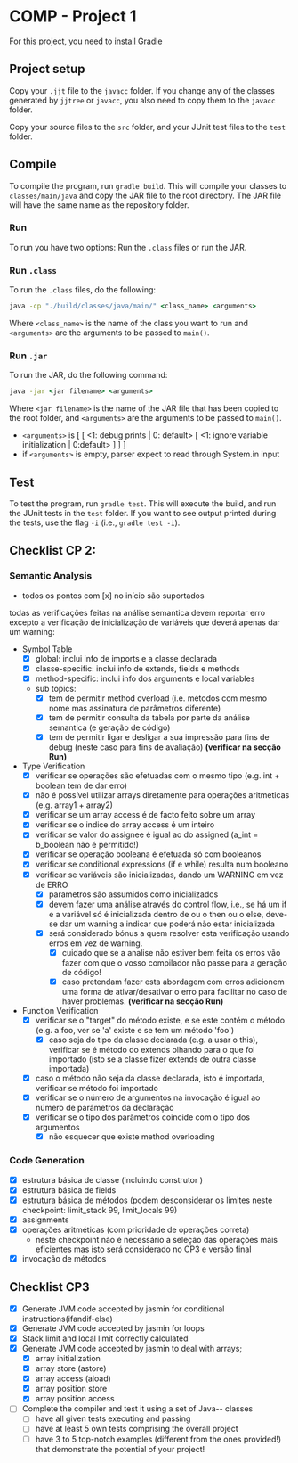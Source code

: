 # COMP - Project 1

For this project, you need to [install Gradle](https://gradle.org/install/)

## Project setup

Copy your ``.jjt`` file to the ``javacc`` folder. If you change any of the classes generated by ``jjtree`` or ``javacc``, you also need to copy them to the ``javacc`` folder.

Copy your source files to the ``src`` folder, and your JUnit test files to the ``test`` folder.

## Compile

To compile the program, run ``gradle build``. This will compile your classes to ``classes/main/java`` and copy the JAR file to the root directory. The JAR file will have the same name as the repository folder.

### Run

To run you have two options: Run the ``.class`` files or run the JAR.

### Run ``.class``

To run the ``.class`` files, do the following:

```cmd
java -cp "./build/classes/java/main/" <class_name> <arguments>
```

Where ``<class_name>`` is the name of the class you want to run and ``<arguments>`` are the arguments to be passed to ``main()``.

### Run ``.jar``

To run the JAR, do the following command:

```cmd
java -jar <jar filename> <arguments>
```

Where ``<jar filename>`` is the name of the JAR file that has been copied to the root folder, and ``<arguments>`` are the arguments to be passed to ``main()``.
 - ``<arguments>`` is [ <file to be tested> [ <1: debug prints | 0: default> [ <1: ignore variable initialization | 0:default> ] ] ]
 - if ``<arguments>`` is empty, parser expect to read through System.in input

## Test

To test the program, run ``gradle test``. This will execute the build, and run the JUnit tests in the ``test`` folder. If you want to see output printed during the tests, use the flag ``-i`` (i.e., ``gradle test -i``).


## Checklist CP 2:
### Semantic Analysis

- todos os pontos com [x] no início são suportados  

todas as verificações feitas na análise semantica devem reportar erro excepto a verificação de inicialização de variáveis que deverá apenas dar um warning:  
- Symbol Table  
    * [x] global: inclui info de imports e a classe declarada  
    * [x] classe-specific: inclui info de extends, fields e methods  
    * [x] method-specific: inclui info dos arguments e local variables  
    * sub topics:  
       + [x] tem de permitir method overload (i.e. métodos com mesmo nome mas assinatura de parâmetros diferente)  
       + [x] tem de permitir consulta da tabela por parte da análise semantica (e geração de código)  
       + [x] tem de permitir ligar e desligar a sua impressão para fins de debug (neste caso para fins de avaliação) __(verificar na secção Run)__  
- Type Verification  
    * [x] verificar se operações são efetuadas com o mesmo tipo (e.g. int + boolean tem de dar erro)  
    * [x] não é possível utilizar arrays diretamente para operações aritmeticas (e.g. array1 + array2)  
    * [x] verificar se um array access é de facto feito sobre um array   
    * [x] verificar se o indice do array access é um inteiro  
    * [x] verificar se valor do assignee é igual ao do assigned (a_int = b_boolean não é permitido!)  
    * [x] verificar se operação booleana é efetuada só com booleanos  
    * [x] verificar se conditional expressions (if e while) resulta num booleano  
    * [x] verificar se variáveis são inicializadas, dando um WARNING em vez de ERRO  
       + [x] parametros são assumidos como inicializados  
       + [x] devem fazer uma análise através do control flow, i.e., se há um if e a variável só é inicializada dentro de ou o then ou o else, deve-se dar um warning a indicar que poderá não estar inicializada  
       + [x] será considerado bónus a quem resolver esta verificação usando erros em vez de warning.  
            - [x] cuidado que se a analise não estiver bem feita os erros vão fazer com que o vosso compilador não passe para a geração de código!  
			- [x] caso pretendam fazer esta abordagem com erros adicionem uma forma de ativar/desativar o erro para facilitar no caso de haver problemas. __(verificar na secção Run)__  
- Function Verification  
	* [x] verificar se o "target" do método existe, e se este contém o método (e.g. a.foo, ver se 'a' existe e se tem um método 'foo')  
	    - [x] caso seja do tipo da classe declarada (e.g. a usar o this), verificar se é método do extends olhando para o que foi importado (isto se a classe fizer extends de outra classe importada)  
	* [x] caso o método não seja da classe declarada, isto é importada, verificar se método foi importado  
	* [x] verificar se o número de argumentos na invocação é igual ao número de parâmetros da declaração  
	* [x] verificar se o tipo dos parâmetros coincide com o tipo dos argumentos  
	    - [x] não esquecer que existe method overloading  
### Code Generation  

* [x] estrutura básica de classe (incluindo construtor <init>)  
* [x] estrutura básica de fields  
* [x] estrutura básica de métodos (podem desconsiderar os limites neste checkpoint: limit_stack 99, limit_locals 99)  
* [x] assignments  
* [x] operações aritméticas (com prioridade de operações correta)  
	- neste checkpoint não é necessário a seleção das operações mais eficientes mas isto será considerado no CP3 e versão final  
* [x] invocação de métodos  

## Checklist CP3
* [x] Generate JVM code accepted by jasmin for conditional instructions(ifandif-else)
* [x] Generate JVM code accepted by jasmin for loops
* [x] Stack limit and local limit correctly calculated
* [x] Generate JVM code accepted by jasmin to deal with arrays;
  - [x] array initialization
  - [x] array store (astore)
  - [x] array access (aload)
  - [x] array position store
  - [x] array position access
* [ ] Complete the compiler and test it using a set of Java-- classes
  - [ ] have all given tests executing and passing
  - [ ] have at least 5 own tests comprising the overall project
  - [ ] have 3 to 5 top-notch examples (different from the ones provided!) that demonstrate the potential of your project!